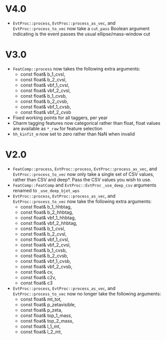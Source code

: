 # V4.0

- `EvtProc::process`, `EvtProc::process_as_vec`, and `EvtProc::process_to_vec` now take a `cut_pass` Boolean argument indicating is the event passes the usual ellipse/mass-window cut

# V3.0

- `FeatComp::process` now takes the following extra arguments:
	- const float& b_1_cvsl,
	- const float& b_2_cvsl,
	- const float& vbf_1_cvsl,
	- const float& vbf_2_cvsl,
	- const float& b_1_cvsb,
	- const float& b_2_cvsb,
	- const float& vbf_1_cvsb,
	- const float& vbf_2_cvsb
- Fixed working points for all taggers, per year
- Charm tagging features now categorical rather than float, float values are available as `*_raw` for feature selection
- `hh_kinfit_m` now set to zero rather than NaN when invalid

# V2.0

- `FeatComp::process`, `EvtProc::process`, `EvtProc::process_as_vec`, and `EvtProc::process_to_vec` now only take a single set of CSV values, rather than CSV and deep*. Pass the CSV values you wish to use. 
- `FeatComp::FeatComp` and `EvtProc::EvtProc` `_use_deep_csv` arguments renamed to `_use_deep_bjet_wps`
- `EvtProc::process`, `EvtProc::process_as_vec`, and `EvtProc::process_to_vec` now take the following extra arguments:
    - const float& b_1_hhbtag,
	- const float& b_2_hhbtag,
	- const float& vbf_1_hhbtag,
	- const float& vbf_2_hhbtag,
    - const float& b_1_cvsl,
	- const float& b_2_cvsl,
	- const float& vbf_1_cvsl,
	- const float& vbf_2_cvsl,
	- const float& b_1_cvsb,
	- const float& b_2_cvsb,
	- const float& vbf_1_cvsb,
	- const float& vbf_2_cvsb,
    - const float& cv,
	- const float& c2v,
	- const float& c3
- `EvtProc::process`, `EvtProc::process_as_vec`, and `EvtProc::process_to_vec` now no longer take the following arguments:
	- const float& mt_tot,
    - const float& p_zetavisible,
    - const float& p_zeta,
    - const float& top_1_mass,
    - const float& top_2_mass,
    - const float& l_1_mt,
    - const float& l_2_mt,
